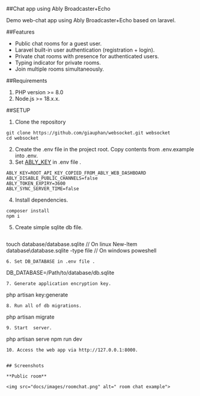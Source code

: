 ##Chat app using Ably Broadcaster+Echo

Demo web-chat app using Ably Broadcaster+Echo based on laravel.

##Features

* Public chat rooms for a guest user.
* Laravel built-in user authentication (registration + login).
* Private chat rooms with presence for authenticated users.
* Typing indicator for private rooms.
* Join multiple rooms simultaneously.

##Requirements

1. PHP version >= 8.0
2. Node.js >= 18.x.x.

##SETUP

1. Clone the repository
   
```
git clone https://github.com/giauphan/websocket.git websocket
cd websocket

```
2. Create the .env file in the project root. Copy contents from .env.example into .env.
3. Set [ABLY_KEY](https://faqs.ably.com/setting-up-and-managing-api-keys) in .env file .
```
ABLY_KEY=ROOT_API_KEY_COPIED_FROM_ABLY_WEB_DASHBOARD
ABLY_DISABLE_PUBLIC_CHANNELS=false
ABLY_TOKEN_EXPIRY=3600
ABLY_SYNC_SERVER_TIME=false
```

4. Install dependencies.

```
composer install
npm i 
```
5. Create simple sqlite db file.
   ```
  touch database/database.sqlite // On linux
  New-Item database\\database.sqlite -type file // On windows poweshell
   ```
6. Set DB_DATABASE in .env file . 
```
DB_DATABASE=/Path/to/database/db.sqlite
```
7. Generate application encryption key.

```
  php artisan key:generate
```
8. Run all of db migrations.

```
php artisan migrate
```
9. Start  server.

```
php artisan serve
npm run dev
```
10. Access the web app via http://127.0.0.1:8000.


## Screenshots

**Public room**

<img src="docs/images/roomchat.png" alt=" room chat example">